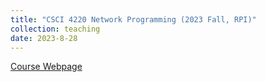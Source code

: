 ```yaml
---
title: "CSCI 4220 Network Programming (2023 Fall, RPI)"
collection: teaching
date: 2023-8-28
---
```


[Course Webpage](https://www.cs.rpi.edu/academics/courses/fall23/csci4220/)